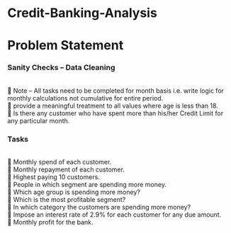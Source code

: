 # Credit-Banking-Analysis
# Problem Statement
<h3> Sanity Checks – Data Cleaning </h3>
<br>
 Note – All tasks need to be completed for month basis i.e. write logic for monthly calculations not 
cumulative for entire period.
<br>
 provide a meaningful treatment to all values where age is less than 18.
<br>
 Is there any customer who have spent more than his/her Credit Limit for any particular month.
<br>

<h3> Tasks </h3>
<br>
 Monthly spend of each customer.
<br>
 Monthly repayment of each customer.
<br>
 Highest paying 10 customers.
<br>
 People in which segment are spending more money.
<br>
 Which age group is spending more money?
<br>
 Which is the most profitable segment?
<br>
 In which category the customers are spending more money?
<br>
 Impose an interest rate of 2.9% for each customer for any due amount.
<br>
 Monthly profit for the bank.
